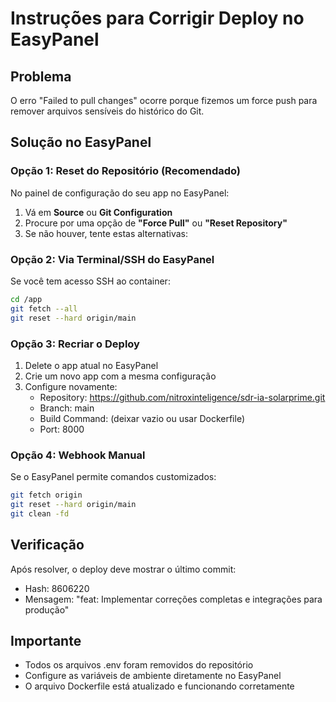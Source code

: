 # Instruções para Corrigir Deploy no EasyPanel

## Problema
O erro "Failed to pull changes" ocorre porque fizemos um force push para remover arquivos sensíveis do histórico do Git.

## Solução no EasyPanel

### Opção 1: Reset do Repositório (Recomendado)
No painel de configuração do seu app no EasyPanel:

1. Vá em **Source** ou **Git Configuration**
2. Procure por uma opção de **"Force Pull"** ou **"Reset Repository"**
3. Se não houver, tente estas alternativas:

### Opção 2: Via Terminal/SSH do EasyPanel
Se você tem acesso SSH ao container:

```bash
cd /app
git fetch --all
git reset --hard origin/main
```

### Opção 3: Recriar o Deploy
1. Delete o app atual no EasyPanel
2. Crie um novo app com a mesma configuração
3. Configure novamente:
   - Repository: https://github.com/nitroxinteligence/sdr-ia-solarprime.git
   - Branch: main
   - Build Command: (deixar vazio ou usar Dockerfile)
   - Port: 8000

### Opção 4: Webhook Manual
Se o EasyPanel permite comandos customizados:

```bash
git fetch origin
git reset --hard origin/main
git clean -fd
```

## Verificação
Após resolver, o deploy deve mostrar o último commit:
- Hash: 8606220
- Mensagem: "feat: Implementar correções completas e integrações para produção"

## Importante
- Todos os arquivos .env foram removidos do repositório
- Configure as variáveis de ambiente diretamente no EasyPanel
- O arquivo Dockerfile está atualizado e funcionando corretamente